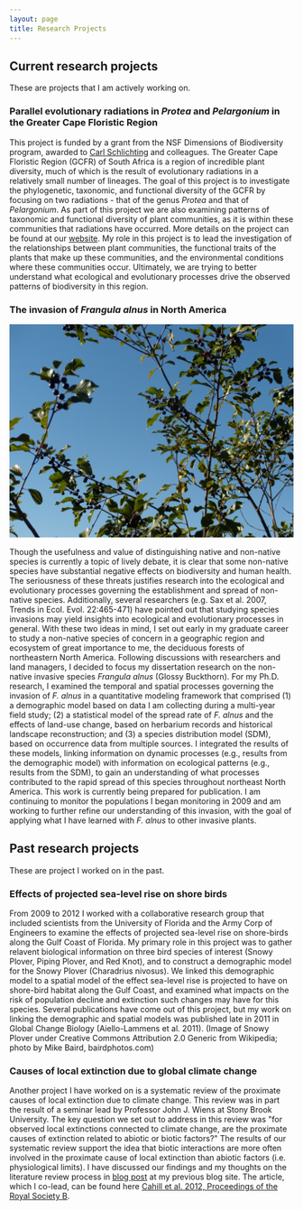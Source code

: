 ```yaml
---
layout: page
title: Research Projects
---
```


## Current research projects

These are projects that I am actively working on. 

### Parallel evolutionary radiations in *Protea* and *Pelargonium* in the Greater Cape Floristic Region

This project is funded by a grant from the NSF Dimensions of Biodiversity program, 
awarded to [Carl Schlichting](http://www.eeb.uconn.edu/people/schlichting/) and 
colleagues. The Greater Cape Floristic Region (GCFR) of South Africa is a region of
incredible plant diversity, much of which is the result of evolutionary radiations in
a relatively small number of lineages. The goal of this project is to investigate the
phylogenetic, taxonomic, and functional diversity of the GCFR by focusing on two 
radiations - that of the genus *Protea* and that of *Pelargonium*. As part of this project
we are also examining patterns of taxonomic and functional diversity of plant communities, 
as it is within these communities that radiations have occurred. More details on the 
project can be found at our [website](http://darwin.eeb.uconn.edu/wiki/index.php/Parallel_Evolutionary_radiations_in_Protea_and_Pelargonium_in_the_Greater_Cape_Floristic_Region). 
My role in this project is to lead the investigation of the relationships between 
plant communities, 
the functional traits of the plants that make up these communities, and the 
environmental conditions where these communities occur. Ultimately, we are trying to 
better understand what ecological and evolutionary processes drive the observed 
patterns of biodiversity in this region.

### The invasion of *Frangula alnus* in North America

![f-alnus](images/f-alnus.jpg)

Though the usefulness and value of distinguishing native and non-native species is 
currently a topic of lively debate, it is clear that some non-native species have 
substantial negative effects on biodiversity and human health. The seriousness of these 
threats justifies research into the ecological and evolutionary processes governing the 
establishment and spread of non-native species. Additionally, several researchers (e.g. 
Sax et al. 2007, Trends in Ecol. Evol. 22:465-471) have pointed out that studying species 
invasions may yield insights into ecological and evolutionary processes in general. With 
these two ideas in mind, I set out early in my graduate career to study a non-native 
species of concern in a geographic region and ecosystem of great importance to me, the 
deciduous forests of northeastern North America. Following discussions with researchers 
and land managers, I decided to focus my dissertation research on the non-native invasive 
species *Frangula alnus* (Glossy Buckthorn). 
For my Ph.D. research, I examined the temporal and 
spatial processes governing the invasion of *F. alnus* in a quantitative modeling 
framework that comprised (1) a demographic model based on data I am collecting during a 
multi-year field study; (2) a statistical model of the spread rate of *F. alnus* and the 
effects of land-use change, based on herbarium records and historical landscape 
reconstruction; and (3) a species distribution model (SDM), based on occurrence data from 
multiple sources. I integrated the results of these models, linking information on dynamic 
processes (e.g., results from the demographic model) with information on ecological 
patterns (e.g., results from the SDM), to gain an understanding of what processes 
contributed to the rapid spread of this species throughout northeast North America. 
This work 
is currently being prepared for publication. I am continuing to monitor the populations
I began monitoring in 2009 and am working to further refine our understanding of this
invasion, with the goal of applying what I have learned with *F. alnus* to other invasive
plants.

## Past research projects

These are project I worked on in the past.

### Effects of projected sea-level rise on shore birds

From 2009 to 2012 I worked with a collaborative research group that included scientists 
from the University of Florida and the Army Corp of Engineers to examine the effects of 
projected sea-level rise on shore-birds along the Gulf Coast of Florida.  My primary role 
in this project was to gather relavent biological information on three bird species of 
interest (Snowy Plover, Piping Plover, and Red Knot), and to construct a demographic model 
for the Snowy Plover (Charadrius nivosus). We linked this demographic model to a spatial 
model of the effect sea-level rise is projected to have on shore-bird habitat along the 
Gulf Coast, and examined what impacts on the risk of population decline and extinction 
such changes may have for this species.  Several publications have come out of this 
project, but my work on linking the demographic and spatial models was published late in 
2011 in Global Change Biology (Aiello-Lammens et al. 2011). (Image of Snowy Plover under 
Creative Commons Attribution 2.0 Generic from Wikipedia; photo by Mike Baird, 
bairdphotos.com)

### Causes of local extinction due to global climate change

Another project I have worked on is a systematic review of the proximate causes of local extinction due to climate change. This review was in part the result of a seminar lead by Professor John J. Wiens at Stony Brook University. The key question we set out to address in this review was "for observed local extinctions connected to climate change, are the proximate causes of extinction related to abiotic or biotic factors?" The results of our systematic review support the idea that biotic interactions are more often involved in the proximate cause of local extinction than abiotic factors (i.e. physiological limits). I have discussed our findings and my thoughts on the literature review process in 
[blog post](http://ecologistatwork.blogspot.com/2012/12/reviewing-causes-of-extinction-due-to.html)
at my previous blog site. The article, which I co-lead, can be found here 
[Cahill et al. 2012, Proceedings of the Royal Society B](http://rspb.royalsocietypublishing.org/content/early/2012/10/15/rspb.2012.1890).
